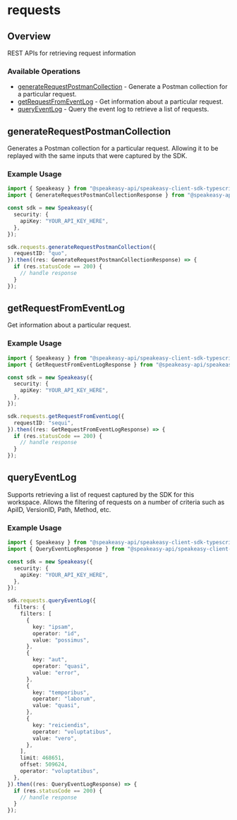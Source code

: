 # requests

## Overview

REST APIs for retrieving request information

### Available Operations

* [generateRequestPostmanCollection](#generaterequestpostmancollection) - Generate a Postman collection for a particular request.
* [getRequestFromEventLog](#getrequestfromeventlog) - Get information about a particular request.
* [queryEventLog](#queryeventlog) - Query the event log to retrieve a list of requests.

## generateRequestPostmanCollection

Generates a Postman collection for a particular request. 
Allowing it to be replayed with the same inputs that were captured by the SDK.

### Example Usage

```typescript
import { Speakeasy } from "@speakeasy-api/speakeasy-client-sdk-typescript";
import { GenerateRequestPostmanCollectionResponse } from "@speakeasy-api/speakeasy-client-sdk-typescript/dist/sdk/models/operations";

const sdk = new Speakeasy({
  security: {
    apiKey: "YOUR_API_KEY_HERE",
  },
});

sdk.requests.generateRequestPostmanCollection({
  requestID: "quo",
}).then((res: GenerateRequestPostmanCollectionResponse) => {
  if (res.statusCode == 200) {
    // handle response
  }
});
```

## getRequestFromEventLog

Get information about a particular request.

### Example Usage

```typescript
import { Speakeasy } from "@speakeasy-api/speakeasy-client-sdk-typescript";
import { GetRequestFromEventLogResponse } from "@speakeasy-api/speakeasy-client-sdk-typescript/dist/sdk/models/operations";

const sdk = new Speakeasy({
  security: {
    apiKey: "YOUR_API_KEY_HERE",
  },
});

sdk.requests.getRequestFromEventLog({
  requestID: "sequi",
}).then((res: GetRequestFromEventLogResponse) => {
  if (res.statusCode == 200) {
    // handle response
  }
});
```

## queryEventLog

Supports retrieving a list of request captured by the SDK for this workspace.
Allows the filtering of requests on a number of criteria such as ApiID, VersionID, Path, Method, etc.

### Example Usage

```typescript
import { Speakeasy } from "@speakeasy-api/speakeasy-client-sdk-typescript";
import { QueryEventLogResponse } from "@speakeasy-api/speakeasy-client-sdk-typescript/dist/sdk/models/operations";

const sdk = new Speakeasy({
  security: {
    apiKey: "YOUR_API_KEY_HERE",
  },
});

sdk.requests.queryEventLog({
  filters: {
    filters: [
      {
        key: "ipsam",
        operator: "id",
        value: "possimus",
      },
      {
        key: "aut",
        operator: "quasi",
        value: "error",
      },
      {
        key: "temporibus",
        operator: "laborum",
        value: "quasi",
      },
      {
        key: "reiciendis",
        operator: "voluptatibus",
        value: "vero",
      },
    ],
    limit: 468651,
    offset: 509624,
    operator: "voluptatibus",
  },
}).then((res: QueryEventLogResponse) => {
  if (res.statusCode == 200) {
    // handle response
  }
});
```
